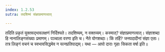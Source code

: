 ```yaml
---
index: 1.2.53
sutra: तदशिष्यं संज्ञाप्रमाणत्वात्

---
```

तदिति प्रकृतं युक्तवद्भावलक्षणं निर्दिश्यते। तदशिष्यम्, न वक्तव्यम्। कस्मात्? संज्ञाप्रमाणत्वात्। संज्ञाशब्दा हि नानालिङ्गसंख्याः प्रमाणम्। पञ्चाला वरणा इति च। नैते योगशब्दाः। किं तर्हि? जनपदादीनां संज्ञा एताः। तत्र लिङ्गं वचनं च स्वभावसिद्धमेव न यत्नप्रतिपाद्यम्। यथा — आपो दाराः गृहाः सिकता वर्षा इति॥